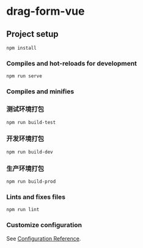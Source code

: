 # drag-form-vue

## Project setup
```
npm install
```

### Compiles and hot-reloads for development
```
npm run serve
```

### Compiles and minifies
### 测试环境打包
```
npm run build-test
```
### 开发环境打包
```
npm run build-dev
```

### 生产环境打包
```
npm run build-prod
```

### Lints and fixes files
```
npm run lint
```

### Customize configuration
See [Configuration Reference](https://cli.vuejs.org/config/).
